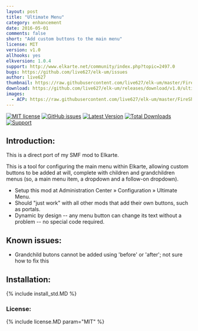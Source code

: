 ```yaml
---
layout: post
title: "Ultimate Menu"
category: enhancement
date: 2016-05-01
comments: false
short: "Add custom buttons to the main menu"
license: MIT
version: v1.0
allhooks: yes
elkversion: 1.0.4
support: http://www.elkarte.net/community/index.php?topic=2497.0
bugs: https://github.com/live627/elk-um/issues
author: live627
thumbnail: https://raw.githubusercontent.com/live627/elk-um/master/FireShot%20Screen%20Capture%20%23171%20-%20%27Add%20Button%27%20-%20localhost_Elkarte_index_php_action%3Dadmin%3Barea%3Dumen%3Bsa%3Daddbutton.png
download: https://github.com/live627/elk-um/releases/download/v1.0/ultimate_menu.zip
images:
  - ACP: https://raw.githubusercontent.com/live627/elk-um/master/FireShot%20Screen%20Capture%20%23171%20-%20%27Add%20Button%27%20-%20localhost_Elkarte_index_php_action%3Dadmin%3Barea%3Dumen%3Bsa%3Daddbutton.png
---
```


[![MIT license](http://img.shields.io/badge/license-MIT-009999.svg)](http://opensource.org/licenses/MIT)
[![GitHub issues](https://img.shields.io/github/issues/live627/elk-um.svg)](https://github.com/live627/elk-um/issues)
[![Latest Version](https://img.shields.io/github/release/live627/elk-um.svg)](https://github.com/live627/elk-um/releases)
[![Total Downloads](https://img.shields.io/github/downloads/live627/elk-um/total.svg)](https://github.com/live627/elk-um/releases)
[![Support](https://supporter.60devs.com/api/b/axlsj1o8o0amepfrr5eqlcjza)](https://supporter.60devs.com/give/axlsj1o8o0amepfrr5eqlcjza)

## Introduction:
This is a direct port of my SMF mod to Elkarte.

This is a tool for configuring the main menu within Elkarte, allowing custom buttons to be added at will, complete with children and grandchildren menus (so, a main menu item, a dropdown and a follow-on dropdown).
- Setup this mod at Administration Center » Configuration » Ultimate Menu.
- Should "just work" with all other mods that add their own buttons, such as portals.
- Dynamic by design -- any menu button can change its text without a problem -- no special code required.

## Known issues:
-  Grandchild butons cannot be added using 'before'  or 'after'; not sure how to fix this

## Installation:
{% include install_std.MD %}

### License:
{% include license.MD param="MIT" %}
